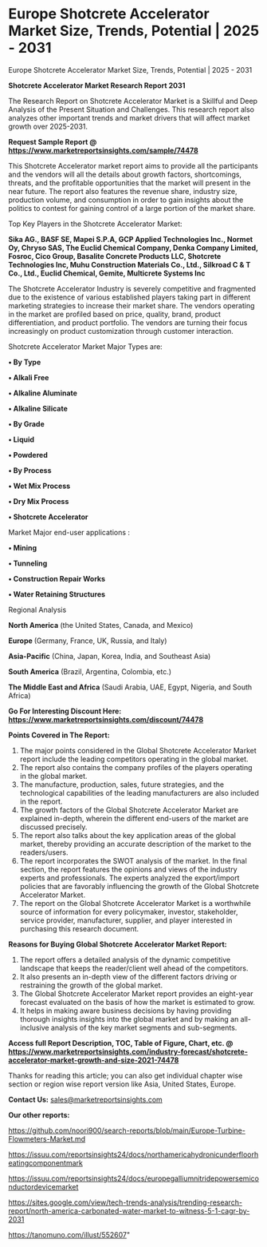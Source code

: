 # Europe Shotcrete Accelerator Market Size, Trends, Potential | 2025 - 2031
Europe Shotcrete Accelerator Market Size, Trends, Potential | 2025 - 2031

<strong>Shotcrete Accelerator Market Research Report 2031</strong>

The Research Report on Shotcrete Accelerator Market is a Skillful and Deep Analysis of the Present Situation and Challenges. This research report also analyzes other important trends and market drivers that will affect market growth over 2025-2031.

<strong>Request Sample Report @ <a href=https://www.marketreportsinsights.com/sample/74478>https://www.marketreportsinsights.com/sample/74478</a></strong>

This Shotcrete Accelerator market report aims to provide all the participants and the vendors will all the details about growth factors, shortcomings, threats, and the profitable opportunities that the market will present in the near future. The report also features the revenue share, industry size, production volume, and consumption in order to gain insights about the politics to contest for gaining control of a large portion of the market share.

Top Key Players in the Shotcrete Accelerator Market:

<strong>Sika AG., BASF SE, Mapei S.P.A, GCP Applied Technologies Inc., Normet Oy, Chryso SAS, The Euclid Chemical Company, Denka Company Limited, Fosroc, Cico Group, Basalite Concrete Products LLC, Shotcrete Technologies Inc, Muhu Construction Materials Co., Ltd., Silkroad C & T Co., Ltd., Euclid Chemical, Gemite, Multicrete Systems Inc</strong>

The Shotcrete Accelerator Industry is severely competitive and fragmented due to the existence of various established players taking part in different marketing strategies to increase their market share. The vendors operating in the market are profiled based on price, quality, brand, product differentiation, and product portfolio. The vendors are turning their focus increasingly on product customization through customer interaction.

Shotcrete Accelerator Market Major Types are:

<strong>• By Type

• Alkali Free

• Alkaline Aluminate

• Alkaline Silicate

• By Grade

• Liquid

• Powdered

• By Process

• Wet Mix Process

• Dry Mix Process

• Shotcrete Accelerator</strong>

Market Major end-user applications :

<strong>• Mining

• Tunneling

• Construction Repair Works

• Water Retaining Structures</strong>

Regional Analysis

</u><strong><b>North America</b></strong> (the United States, Canada, and Mexico)

<strong><b>Europe </b></strong>(Germany, France, UK, Russia, and Italy)

<strong><b>Asia-Pacific</b></strong> (China, Japan, Korea, India, and Southeast Asia)

<strong><b>South America</b></strong> (Brazil, Argentina, Colombia, etc.)

<strong><b>The Middle East and Africa</b></strong> (Saudi Arabia, UAE, Egypt, Nigeria, and South Africa)

<strong>Go For Interesting Discount Here: <a href=https://www.marketreportsinsights.com/discount/74478>https://www.marketreportsinsights.com/discount/74478</a></strong>

<strong>Points Covered in The Report:</strong>
<ol>
  <li>The major points considered in the Global Shotcrete Accelerator Market report include the leading competitors operating in the global market.</li>
  <li>The report also contains the company profiles of the players operating in the global market.</li>
  <li>The manufacture, production, sales, future strategies, and the technological capabilities of the leading manufacturers are also included in the report.</li>
  <li>The growth factors of the Global Shotcrete Accelerator Market are explained in-depth, wherein the different end-users of the market are discussed precisely.</li>
  <li>The report also talks about the key application areas of the global market, thereby providing an accurate description of the market to the readers/users.</li>
  <li>The report incorporates the SWOT analysis of the market. In the final section, the report features the opinions and views of the industry experts and professionals. The experts analyzed the export/import policies that are favorably influencing the growth of the Global Shotcrete Accelerator Market.</li>
  <li>The report on the Global Shotcrete Accelerator Market is a worthwhile source of information for every policymaker, investor, stakeholder, service provider, manufacturer, supplier, and player interested in purchasing this research document.</li>
</ol>
<strong>Reasons for Buying Global Shotcrete Accelerator Market Report:</strong>

<ol>
  <li>The report offers a detailed analysis of the dynamic competitive landscape that keeps the reader/client well ahead of the competitors.</li>
  <li>It also presents an in-depth view of the different factors driving or restraining the growth of the global market.</li>
  <li>The Global Shotcrete Accelerator Market report provides an eight-year forecast evaluated on the basis of how the market is estimated to grow.</li>
  <li>It helps in making aware business decisions by having providing thorough insights insights into the global market and by making an all-inclusive analysis of the key market segments and sub-segments.</li>
</ol>
<strong>Access full Report Description, TOC, Table of Figure, Chart, etc. @ <a href=https://www.marketreportsinsights.com/industry-forecast/shotcrete-accelerator-market-growth-and-size-2021-74478>https://www.marketreportsinsights.com/industry-forecast/shotcrete-accelerator-market-growth-and-size-2021-74478</a></strong>


Thanks for reading this article; you can also get individual chapter wise section or region wise report version like Asia, United States, Europe.

<strong>Contact Us:</strong>
sales@marketreportsinsights.com

<strong>Our other reports:</strong>

<a href=https://github.com/noori900/search-reports/blob/main/Europe-Turbine-Flowmeters-Market.md>https://github.com/noori900/search-reports/blob/main/Europe-Turbine-Flowmeters-Market.md</a>

<a href=https://issuu.com/reportsinsights24/docs/northamericahydronicunderfloorheatingcomponentmark>https://issuu.com/reportsinsights24/docs/northamericahydronicunderfloorheatingcomponentmark</a>

<a href=https://issuu.com/reportsinsights24/docs/europegalliumnitridepowersemiconductordevicemarket>https://issuu.com/reportsinsights24/docs/europegalliumnitridepowersemiconductordevicemarket</a>

<a href=https://sites.google.com/view/tech-trends-analysis/trending-research-report/north-america-carbonated-water-market-to-witness-5-1-cagr-by-2031>https://sites.google.com/view/tech-trends-analysis/trending-research-report/north-america-carbonated-water-market-to-witness-5-1-cagr-by-2031</a>

<a href=https://tanomuno.com/illust/552607>https://tanomuno.com/illust/552607</a>"
